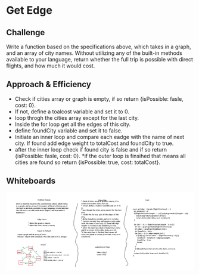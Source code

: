 # Get Edge

## Challenge

Write a function based on the specifications above, which takes in a graph, and an array of city names. Without utilizing any of the built-in methods available to your language, return whether the full trip is possible with direct flights, and how much it would cost.

## Approach & Efficiency

* Check if cities array or graph is empty, if so return {isPossible: fasle, cost: 0}.
* If not, define a toalcost variable and set it to 0.
* loop throgh the cities array except for the last city.
* Inside the for loop  get all the edges of this city.
* define foundCity variable and set it to false.
* Initiate an inner loop and compare each eadge with the name of next city. If found add edge weight to totalCost and foundCity to true.
* after the inner loop check if found city is false and if so return  {isPossible: fasle, cost: 0}.
*if the outer loop is finsihed that means all cities are found so return {isPossible: true, cost: totalCost}.

## Whiteboards

![fizzbuzztree](../../assets/getEdge.png)
